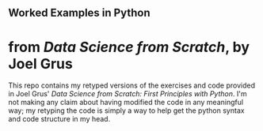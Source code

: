 ## Worked Examples in Python
# from _Data Science from Scratch_, by Joel Grus

This repo contains my retyped versions of the exercises and code provided in Joel Grus' _Data Science from Scratch: First Principles with Python_. I'm not making any claim about having modified the code in any meaningful way; my retyping the code is simply a way to help get the python syntax and code structure in my head.
